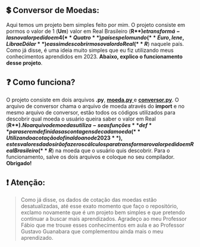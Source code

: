 ## 💲 Conversor de Moedas: 

Aqui temos um projeto bem simples feito por mim. O projeto consiste em pormos o valor de 1 (**Um**) valor em Real Brasileiro (**R$**) e transformá-las no valor pedido em 4 (**Quatro**) países pelo mundo (**Euro, Iene, Libra e Dólar**) e assim descobrirmos o valor do Real (**R$**) naquele país. Como já disse, é uma ideia muito simples que eu fiz utilizando meus conhecimentos aprendidos em 2023. **Abaixo, explico o funcionamento desse projeto**.

## ❓ Como funciona? 

O projeto consiste em dois arquivos **.py**, <a href="https://github.com/mercuriohg/Python2023/blob/main/Conversor%20de%20moedas/moeda.py"> **moeda.py** </a> e <a href="https://github.com/mercuriohg/Python2023/blob/main/Conversor%20de%20moedas/conversor.py">**conversor.py**</a>. O arquivo de conversor chama o arquivo de moeda através do **import** e no mesmo arquivo de conversor, estão todos os códigos utilizados para descobrir qual moeda o usuário queira saber o valor em Real (**R$**). No arquivo de moedas utiliza-se as funções **def** para serem definidas as contagens de cada moeda (**Utilizando a cotação do final do ano de 2023**), estes valores dados irão fazer os cálculos para transformar o valor pedido em Real Brasileiro (**R$**) na moeda que o usuário quis descobrir. Para o funcionamento, salve os dois arquivos e coloque no seu compilador. **Obrigado!**


## ❗ Atenção: 

>Como já disse, os dados de cotação das moedas estão desatualizadas, até esse exato momento que faço o repositório, exclamo novamente que é um projeto bem simples e que pretendo continuar a buscar mais aprendizados. Agradeço ao meu Professor Fábio que me trouxe esses conhecimentos em aula e ao Professor Gustavo Guanabara que complementou ainda mais o meu aprendizado.
